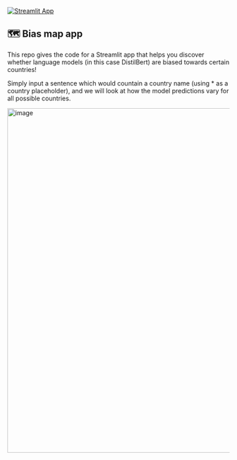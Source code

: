 [![Streamlit App](https://static.streamlit.io/badges/streamlit_badge_black_white.svg)](https://bias-map.streamlit.app)

## 🗺️ Bias map app

This repo gives the code for a Streamlit app that helps you discover whether language models (in this case DistilBert) are biased towards certain countries! 

Simply input a sentence which would countain a country name (using * as a country placeholder), and we will look at how the model predictions vary for all possible countries.


<a href="https://bias-map.streamlit.app"><img width="780" alt="image" src="https://user-images.githubusercontent.com/7164864/212103203-0b8ec26d-cd89-4da0-8091-365062b06cff.png"></a>
